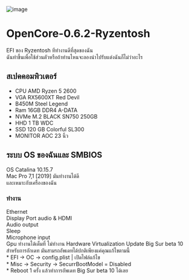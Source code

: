 ![image](https://user-images.githubusercontent.com/12781303/96605153-0fce6d80-1320-11eb-885f-7581a42ad273.png)

<h1>OpenCore-0.6.2-Ryzentosh  </h1>
EFI ของ Ryzentosh ทีทำงานดีที่สุดของฉัน<br>
ฉันทำขึ้นเพื่อใช้ส่วนตัวหรือถ้าท่านไหนจะลองนำไปรับแต่งฉันก็ไม่ว่าอะไร

## สเปคคอมพิวเตอร์
* CPU AMD Ryzen 5 2600<br>
* VGA RX5600XT Red Devil<br>
* B450M Steel Legend<br>
* Ram 16GB DDR4 A-DATA<br>
* NVMe M.2 BLACK SN750 250GB<br> 
* HHD 1 TB WDC<br>
* SSD 120 GB Colorful SL300<br>
* MONITOR AOC 23 นิ้ว

<h2>ระบบ OS ของฉันและ SMBIOS</h2>
OS Catalina 10.15.7<br>
Mac Pro 7,1 [2019] มันทำงานได้ดี<br>
และเหมาะกับเครื่องของฉัน

<h3>ทำงาน</h3>
Ethernet<br>
Display Port audio & HDMI<br>
Audio output<br>
Sleep<br>
Microphone input<br>
Gpu ทำงานได้เต็มที่

</h4>ไม่ทำงาน</h4>
Hardware Virtualization

</h5>Update Big Sur beta 10</h5>
สำหรับการอักเดท มันสามรถอัพเดทได้ปกติเพียงแค่คุณแก้ไขตามนี้<br>
* EFI -> OC -> config.plist | เปิดไฟล์แก้ไข<br>
* Misc -> Security -> SecurrBootModel = Disabled<br>
* Reboot 1 ครั้ง แล้วทำการอัพเดท Big Sur beta 10 ได้เลย